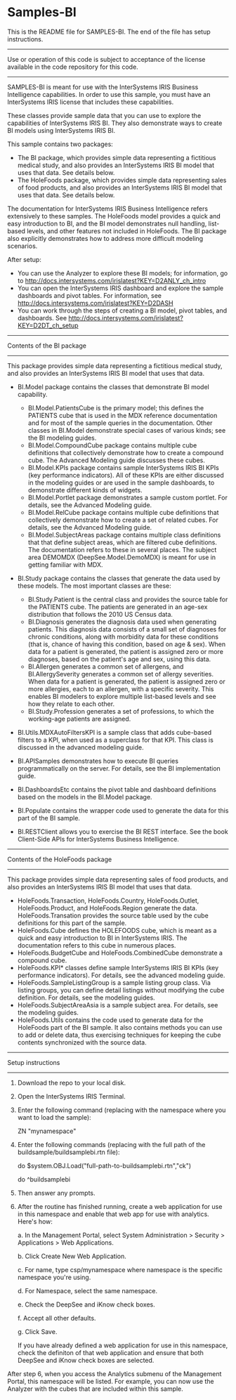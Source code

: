 # Samples-BI
This is the README file for SAMPLES-BI. 
The end of the file has setup instructions.
************************************************************************************
Use or operation of this code is subject to acceptance of the license available in the code 
repository for this code.
************************************************************************************
SAMPLES-BI is meant for use with the InterSystems IRIS Business Intelligence capabilities.
In order to use this sample, you must have an InterSystems IRIS license that includes these capabilities.

These classes provide sample data that you can use to explore the capabilities of InterSystems IRIS BI.
They also demonstrate ways to create BI models using InterSystems IRIS BI.

This sample contains two packages:
* The BI package, which provides simple data representing a fictitious medical study, and also provides 
  an InterSystems IRIS BI model that uses that data. See details below.
* The HoleFoods package, which provides simple data representing sales of food products, and also provides 
  an InterSystems IRIS BI model that uses that data. See details below.

The documentation for InterSystems IRIS Business Intelligence refers extensively to these samples. 
The HoleFoods model provides a quick and easy introduction to BI, and the BI model demonstrates 
null handling, list-based levels, and other features not included in HoleFoods. The BI package also 
explicitly demonstrates how to address more difficult modeling scenarios. 

After setup: 
* You can use the Analyzer to explore these BI models; for information, go to 
  http://docs.intersystems.com/irislatest?KEY=D2ANLY_ch_intro
* You can open the InterSystems IRIS dashboard and explore the sample dashboards and pivot
  tables. For information, see http://docs.intersystems.com/irislatest?KEY=D2DASH
* You can work through the steps of creating a BI model, pivot tables, and dashboards.
  See http://docs.intersystems.com/irislatest?KEY=D2DT_ch_setup

************************************************************************************
Contents of the BI package
************************************************************************************
This package provides simple data representing a fictitious medical study, and also provides 
an InterSystems IRIS BI model that uses that data.

* BI.Model package contains the classes that demonstrate BI model capability.
   -  BI.Model.PatientsCube is the primary model; this defines the PATIENTS cube that is 
      used in the MDX reference documentation and for most of the sample queries in the documentation.
      Other classes in BI.Model demonstrate special cases of various kinds; see the BI modeling guides.
   -  BI.Model.CompoundCube package contains multiple cube definitions that collectively
      demonstrate how to create a compound cube. The Advanced Modeling guide discusses these cubes.
   -  BI.Model.KPIs package contains sample InterSystems IRIS BI KPIs (key performance indicators).
      All of these KPIs are either discussed in the modeling guides or are used in the sample dashboards, 
      to demonstrate different kinds of widgets.
   -  BI.Model.Portlet package demonstrates a sample custom portlet. For details, see the 
      Advanced Modeling guide.
   -  BI.Model.RelCube package contains multiple cube definitions that collectively
      demonstrate how to create a set of related cubes. For details, see the Advanced Modeling guide.
   -  BI.Model.SubjectAreas package contains multiple class definitions that that define 
      subject areas, which are filtered cube definitions. The documentation refers to these in several
      places. The subject area DEMOMDX (DeepSee.Model.DemoMDX) is meant for use in getting familiar
      with MDX.

* BI.Study package contains the classes that generate the data used by these models. The most 
  important classes are these:
   -  BI.Study.Patient is the central class and provides the source table for the PATIENTS cube.
      The patients are generated in an age-sex distribution that follows the 2010 US Census data. 
   -  BI.Diagnosis generates the diagnosis data used when generating patients. This diagnosis
      data consists of a small set of diagnoses for chronic conditions, along with morbidity data
      for these conditions (that is, chance of having this condition, based on age & sex). When data 
      for a patient is generated, the patient is assigned zero or more diagnoses, based on the 
      patient's age and sex, using this data.
   -  BI.Allergen generates a common set of allergens, and BI.AllergySeverity generates a
      common set of allergy severities. When data for a patient is generated, the patient is assigned 
      zero or more allergies, each to an allergen, with a specific severity. This enables BI modelers to
      explore multiple list-based levels and see how they relate to each other.
   -  BI.Study.Profession generates a set of professions, to which the working-age patients are
      assigned.

* BI.Utils.MDXAutoFiltersKPI is a sample class that adds cube-based filters to a KPI, when used
  as a superclass for that KPI. This class is discussed in the advanced modeling guide.

* BI.APISamples demonstrates how to execute BI queries programmatically on the server. For details,
  see the BI implementation guide.

* BI.DashboardsEtc contains the pivot table and dashboard definitions based on the models in
  the BI.Model package.

* BI.Populate contains the wrapper code used to generate the data for this part of the BI sample.

* BI.RESTClient allows you to exercise the BI REST interface. See the book Client-Side APIs 
  for InterSystems Business Intelligence.

************************************************************************************
Contents of the HoleFoods package
************************************************************************************
This package provides simple data representing sales of food products, and also provides 
an InterSystems IRIS BI model that uses that data.
* HoleFoods.Transaction, HoleFoods.Country, HoleFoods.Outlet, HoleFoods.Product, and HoleFoods.Region
  generate the data. HoleFoods.Transation provides the source table used by the cube definitions
  for this part of the sample. 
* HoleFoods.Cube defines the HOLEFOODS cube, which is meant as a quick and easy introduction to BI
  in InterSystems IRIS. The documentation refers to this cube in numerous places.
* HoleFoods.BudgetCube and HoleFoods.CombinedCube demonstrate a compound cube.
* HoleFoods.KPI* classes define sample InterSystems IRIS BI KPIs (key performance indicators).
  For details, see the advanced modeling guide.
* HoleFoods.SampleListingGroup is a sample listing group class. Via listing groups, you can define
  detail listings without modifying the cube definition. For details, see the modeling guides.
* HoleFoods.SubjectAreaAsia is a sample subject area. For details, see the modeling guides.
* HoleFoods.Utils contains the code used to generate data for the HoleFoods part of the BI sample.
  It also contains methods you can use to add or delete data, thus exercising techniques for
  keeping the cube contents synchronized with the source data.

************************************************************************************
Setup instructions
************************************************************************************
1. Download the repo to your local disk.
2. Open the InterSystems IRIS Terminal.
3. Enter the following command (replacing with the namespace where you want to load the sample):

   ZN "mynamespace"
4. Enter the following commands (replacing with the full path of the buildsample/buildsamplebi.rtn file):

   do $system.OBJ.Load("full-path-to-buildsamplebi.rtn","ck")
   
   do ^buildsamplebi
5. Then answer any prompts.
6. After the routine has finished running, create a web application for use in this namespace and 
   enable that web app for use with analytics. Here's how:

   a. In the Management Portal, select System Administration > Security > Applications > Web Applications. 

   b. Click Create New Web Application. 

   c. For name, type csp/mynamespace where namespace is the specific namespace you're using. 

   d. For Namespace, select the same namespace. 

   e. Check the DeepSee and iKnow check boxes. 

   f. Accept all other defaults. 

   g. Click Save.

   If you have already defined a web application for use in this namespace, check the definiton of that web
   application and ensure that both DeepSee and iKnow check boxes are selected.

After step 6, when you access the Analytics submenu of the Management Portal, this namespace will be listed.
For example, you can now use the Analyzer with the cubes that are included within this sample.
